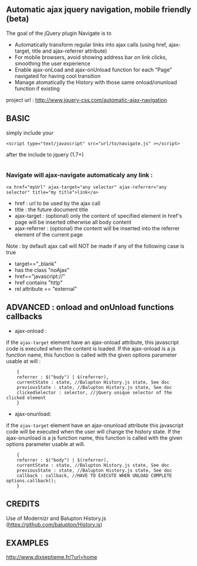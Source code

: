 ## Automatic ajax jquery navigation, mobile friendly (beta)

The goal of the jQuery plugin Navigate is to

*  Automatically transform regular links into ajax calls (using href, ajax-target, title and ajax-referrer attribute)
*  For mobile browsers, avoid showing address bar on link clicks, smoothing the user experience
*  Enable ajax-onLoad and ajax-onUnload function for each "Page" navigated for having cool transition
*  Manage atomatically the History with those same onload/onunload function if existing

project url : http://www.jquery-css.com/automatic-ajax-navigation

## BASIC
simply include your 
```
<script type="text/javascript" src="url/to/navigate.js" ></script>
```
after the include to jquery (1.7+)


```CAUTION : all js in <head>  
```

### Navigate will ajax-navigate automaticaly any link :
```
<a href="myUrl" ajax-target="any selector" ajax-referrer="any selector" title="my title">link</a>
```

*  href : url to be used by the ajax call
*  title : the future document title
*  ajax-target : (optional) only the content of specified element in href's page will be inserted otherwise all body content
*  ajax-referrer : (optional) the content will be inserted into the referrer element of the current page

Note : by default ajax call will NOT be made if any of the following case is true
*  target=="_blank"
*  has the class "noAjax"
*  href=="javascript://"
*  href contains "http"
*  rel attribute == "external"

## ADVANCED : onload and onUnload functions callbacks
* ajax-onload :

if the `ajax-target` element have an ajax-onload attribute, this javascript code is executed when the content is loaded.
If the ajax-onload is a js function name, this function is called with the given options parameter usable at will :
```
    {
    referrer : $("body") | $(referrer),
    currentState : state, //Balupton History.js state, See doc
    previousState : state, //Balupton History.js state, See doc
    clickedSelector : selector, //jQuery unique selector of the clicked element
    }
```
* ajax-onunload: 

if the `ajax-target` element have an ajax-onunload attribute this javascript code will be executed when the user will change the history state.
If the ajax-onunload is a js function name, this function is called with the given options parameter usable at will.
```
    {
    referrer : $("body") | $(referrer),
    currentState : state, //Balupton History.js state, See doc
    previousState : state, //Balupton History.js state, See doc
    callback : callback, //HAVE TO EXECUTE WHEN UNLOAD COMPLETE options.callback();
    }
```
## CREDITS
Use of Modernizr and Balupton History.js (https://github.com/balupton/History.js)

## EXAMPLES
<a href="http://www.dixseptieme.fr/?url=home" target="_blank">http://www.dixseptieme.fr/?url=home</a>
